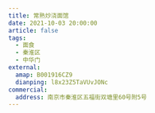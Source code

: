 ```yaml
---
title: 常熟炒浇面馆
date: 2021-10-03 20:00:00
article: false
tags:
  - 面食
  - 秦淮区
  - 中华门
external:
  amap: B001916CZ9
  dianping: l8x23Z5TaVUvJONc
commercial:
  address: 南京市秦淮区五福街双塘里60号附5号
---
```


<Infobox/>